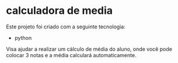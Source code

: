 # calculadora de media
Este projeto foi criado com a seguinte tecnologia:
- python

Visa ajudar a realizar um cálculo de média do aluno, onde você pode colocar 3 notas e a média calculará automaticamente.
